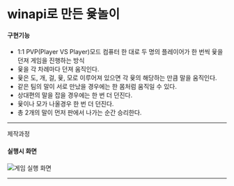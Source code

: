 <h1>winapi로 만든 윷놀이</h1>

<div>
  <h4>구현기능</h4>
  <p>
    <ul>
      <li>1:1 PVP(Player VS Player)모드 컴퓨터 한 대로 두 명의 플레이어가 한 번씩 윷을 던져 게임을 진행하는 방식</li>
      <li>윷을 각 차례마다 던져 움직인다.</li>
      <li>윷은 도, 개, 걸, 윷, 모로 이루어져 있으면 각 윷의 해당하는 만큼 말을 움직인다.</li>
      <li>같은 팀의 말이 서로 만났을 경우에는 한 몸처럼 움직일 수 있다.</li>
      <li>상대편의 말을 잡을 경우에는 한 번 더 던진다.</li>
      <li>윷이나 모가 나올경우 한 번 더 던진다.</li>
      <li>총 2개의 말이 먼저 판에서 나가는 순간 승리한다.</li>
    </ul>
  </p>
</div><hr>
<div>
  <p>제작과정</p>
</div>
<div>
  <h4>실행시 화면</h4>
  <img alt="게임 실행 화면" src="https://github.com/user-attachments/assets/ce459552-476e-4de5-ba51-67bd909245b5">
</div><hr>

